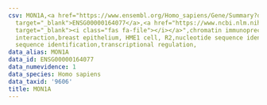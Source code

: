```yaml
---
csv: MON1A,<a href="https://www.ensembl.org/Homo_sapiens/Gene/Summary?db=core;g=ENSG00000164077"
  target="_blank">ENSG00000164077</a>,<a href="https://www.ncbi.nlm.nih.gov/pubmed/22863008"
  target="_blank"><i class="fas fa-file"></i></a>",chromatin immunoprecipitation assay,direct
  interaction,breast epithelium, HME1 cell, R2,nucleotide sequence identification,nucleotide
  sequence identification,transcriptional regulation,
data_alias: MON1A
data_id: ENSG00000164077
data_numevidence: 1
data_species: Homo sapiens
data_taxid: '9606'
title: MON1A
---
```

